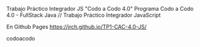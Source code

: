 Trabajo Práctico Integrador JS "Codo a Codo 4.0"
Programa Codo a Codo 4.0 - FullStack Java // Trabajo Práctico Integrador JavaScript

En Github Pages
https://jrch.github.io/TP1-CAC-4.0-JS/

codoacodo
